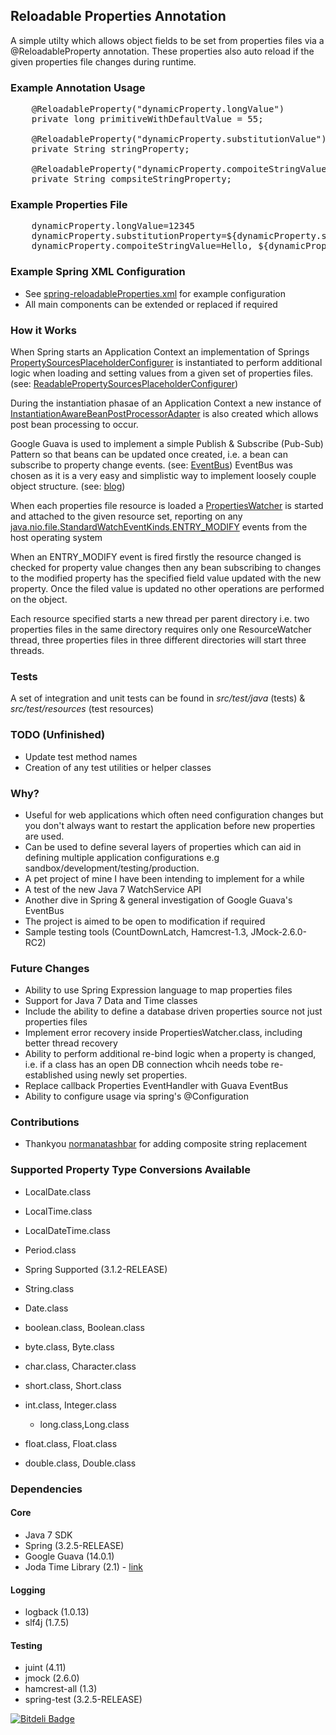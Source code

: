 ## Reloadable Properties Annotation ##

A simple utilty which allows object fields to be set from properties files via a @ReloadableProperty annotation. 
These properties also auto reload if the given properties file changes during runtime.

### Example Annotation Usage ###
<pre>
	@ReloadableProperty("dynamicProperty.longValue")
	private long primitiveWithDefaultValue = 55;
	
	@ReloadableProperty("dynamicProperty.substitutionValue")
	private String stringProperty;
	
	@ReloadableProperty("dynamicProperty.compoiteStringValue")
	private String compsiteStringProperty;
</pre>

### Example Properties File ###
<pre>
	dynamicProperty.longValue=12345
	dynamicProperty.substitutionProperty=${dynamicProperty.substitutionValue}
	dynamicProperty.compoiteStringValue=Hello, ${dynamicProperty.baseStringValue}!
</pre>

### Example Spring XML Configuration ###
* See [spring-reloadableProperties.xml](https://github.com/jamesemorgan/ReloadablePropertiesAnnotation/blob/master/src/main/resources/spring/spring-reloadableProperties.xml) for example configuration
* All main components can be extended or replaced if required

### How it Works  ###
When Spring starts an Application Context an implementation of Springs [PropertySourcesPlaceholderConfigurer](http://static.springsource.org/spring/docs/3.1.x/javadoc-api/org/springframework/context/support/PropertySourcesPlaceholderConfigurer.html) is instantiated to perform additional logic when loading and setting values from a given set of properties files. (see: [ReadablePropertySourcesPlaceholderConfigurer](https://github.com/jamesemorgan/ReloadablePropertiesAnnotation/blob/master/src/main/java/com/morgan/design/properties/internal/ReadablePropertySourcesPlaceholderConfigurer.java))

During the instantiation phasae of an Application Context a new instance of [InstantiationAwareBeanPostProcessorAdapter](http://static.springsource.org/spring/docs/2.5.x/api/org/springframework/beans/factory/config/InstantiationAwareBeanPostProcessorAdapter.html) is also created which allows post bean processing to occur.

Google Guava is used to implement a simple Publish & Subscribe (Pub-Sub) Pattern so that beans can be updated once created, i.e. a bean can subscribe to property change events. (see: [EventBus](http://code.google.com/p/guava-libraries/wiki/EventBusExplained)) 
EventBus was chosen as it is a very easy and simplistic way to implement loosely couple object structure. (see: [blog](http://codingjunkie.net/guava-eventbus/))

When each properties file resource is loaded a [PropertiesWatcher](https://github.com/jamesemorgan/ReloadablePropertiesAnnotation/blob/master/src/main/java/com/morgan/design/properties/internal/PropertiesWatcher.java) is started and attached to the given resource set, reporting on any [java.nio.file.StandardWatchEventKinds.ENTRY_MODIFY](http://docs.oracle.com/javase/7/docs/api/java/nio/file/StandardWatchEventKinds.html#ENTRY_MODIFY) events from the host operating system

When an ENTRY_MODIFY event is fired firstly the resource changed is checked for property value changes then any bean subscribing to changes to the modified property has the specified field value updated with the new property. Once the filed value is updated no other operations are performed on the object.

Each resource specified starts a new thread per parent directory i.e. two properties files in the same directory requires only one ResourceWatcher thread, three properties files in three different directories will start three threads.

### Tests ###
A set of integration and unit tests can be found in _src/test/java_ (tests) & _src/test/resources_ (test resources)

### TODO (Unfinished) ###
* Update test method names
* Creation of any test utilities or helper classes

### Why? ###
* Useful for web applications which often need configuration changes but you don't always want to restart the application before new properties are used.
* Can be used to define several layers of properties which can aid in defining multiple application configurations e.g sandbox/development/testing/production.
* A pet project of mine I have been intending to implement for a while
* A test of the new Java 7 WatchService API
* Another dive in Spring & general investigation of Google Guava's EventBus
* The project is aimed to be open to modification if required
* Sample testing tools (CountDownLatch, Hamcrest-1.3, JMock-2.6.0-RC2)

### Future Changes ###
* Ability to use Spring Expression language to map properties files
* Support for Java 7 Data and Time classes
* Include the ability to define a database driven properties source not just properties files
* Implement error recovery inside PropertiesWatcher.class, including better thread recovery
* Ability to perform additional re-bind logic when a property is changed, i.e. if a class has an open DB connection whcih needs tobe re-established using newly set properties.
* Replace callback Properties EventHandler with Guava EventBus
* Ability to configure usage via spring's @Configuration 

### Contributions ###
* Thankyou [normanatashbar](https://github.com/normanatashbar) for adding composite string replacement

### Supported Property Type Conversions Available ###
* LocalDate.class
* LocalTime.class
* LocalDateTime.class
* Period.class


* Spring Supported (3.1.2-RELEASE)
* String.class
* Date.class
* boolean.class, Boolean.class
* byte.class, Byte.class
* char.class, Character.class
* short.class, Short.class
* int.class, Integer.class
   * long.class,Long.class
* float.class, Float.class
* double.class, Double.class

### Dependencies ###

#### Core ####
* Java 7 SDK
* Spring (3.2.5-RELEASE)
* Google Guava  (14.0.1)
* Joda Time Library (2.1) - [link](http://joda-time.sourceforge.net/)

#### Logging ####
* logback (1.0.13)
* slf4j (1.7.5)

#### Testing ####
* juint (4.11)
* jmock (2.6.0)
* hamcrest-all (1.3)
* spring-test (3.2.5-RELEASE)


[![Bitdeli Badge](https://d2weczhvl823v0.cloudfront.net/jamesmorgan/reloadablepropertiesannotation/trend.png)](https://bitdeli.com/free "Bitdeli Badge")

